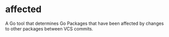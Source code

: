 # affected
A Go tool that determines Go Packages that have been affected by changes to other packages between VCS commits.
